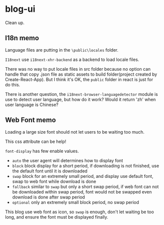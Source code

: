 # blog-ui

Clean up.


## I18n memo

Language files are putting in the `\public\locales` folder.

`I18next` use `i18next-xhr-backend` as a backend to load locale files.

There was no way to put locale files in src folder because no option can handle that copy .json file as static assets to build folder(project created by Create-React-App). But I think it's OK, the `public` folder in react is just for do this.

There is another question, the `i18next-browser-languagedetector` module is use to detect user language, but how do it work? Would it return 'zh' when user language is Chinese?

## Web Font memo

Loading a large size font should not let users to be waiting too much.

This css attribute can be help!

`font-display` has few enable values.

- `auto` the user agent will determines how to display font
- `block` block display for a short period, if downloading is not finished, use the default font until it is downloaded
- `swap` block for an extremely small period, and display use default font, swap to web font while download is done
- `fallback` similar to `swap` but only a short swap period, if web font can not be downloaded within swap period, font would not be swapped even download is done after swap period
- `optional` only an extremely small block period, no swap period

This blog use web font as icon, so `swap` is enough, don't let waiting be too long, and ensure the font must be displayed finally.
